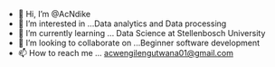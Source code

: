 - 👋 Hi, I’m @AcNdike
- 👀 I’m interested in ...Data analytics and Data processing
- 🌱 I’m currently learning ... Data Science at Stellenbosch University
- 💞️ I’m looking to collaborate on ...Beginner software development
- 📫 How to reach me ... acwengilengutwana01@gmail.com

<!---
AcNdike/AcNdike is a ✨ special ✨ repository because its `README.md` (this file) appears on your GitHub profile.
You can click the Preview link to take a look at your changes.
--->
